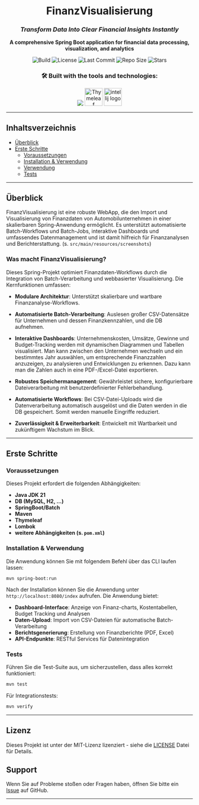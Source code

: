 <div align="center">
  
# FinanzVisualisierung

<h3><em>Transform Data Into Clear Financial Insights Instantly</em></h3>

<p align="center">
  <strong>A comprehensive Spring Boot application for financial data processing, visualization, and analytics</strong>
 
  ![Build](https://github.com/WaelAlallan/finanzVisualisierung/actions/workflows/maven.yml/badge.svg)
  ![License](https://img.shields.io/github/license/WaelAlallan/finanzVisualisierung)
  ![Last Commit](https://img.shields.io/github/last-commit/WaelAlallan/finanzVisualisierung)
  ![Repo Size](https://img.shields.io/github/repo-size/WaelAlallan/finanzVisualisierung)
  ![Stars](https://img.shields.io/github/stars/WaelAlallan/finanzVisualisierung?style=social)
  
</p>

### 🛠️ Built with the tools and technologies:

<p align="center">
  <a >
    <img src="https://skillicons.dev/icons?i=java,spring,js,html,css,maven,mysql,git" />
    <img src="https://www.thymeleaf.org/images/thymeleaf.png" alt="Thymeleaf" width="48"/>
    <img src="https://cdn.jsdelivr.net/gh/devicons/devicon/icons/intellij/intellij-original.svg" height="48" alt="intellij logo"  />

  </a>
  <a>
  </a>
</p>

</div>

---


## Inhaltsverzeichnis
- [Überblick](#überblick)
- [Erste Schritte](#erste-schritte)
  - [Voraussetzungen](#voraussetzungen)
  - [Installation & Verwendung](#Installation&Verwendung)
  - [Verwendung](#verwendung)
  - [Tests](#tests)

---

## Überblick

FinanzVisualisierung ist eine robuste WebApp, die den Import und Visualisierung von Finanzdaten von Automobilunternehmen in einer skalierbaren Spring-Anwendung ermöglicht. Es unterstützt automatisierte Batch-Workflows und Batch-Jobs, interaktive Dashboards und umfassendes Datenmanagement und ist damit hilfreich für Finanzanalysen und Berichterstattung. (s. `src/main/resources/screenshots`)

### Was macht FinanzVisualisierung?

Dieses Spring-Projekt optimiert Finanzdaten-Workflows durch die Integration von Batch-Verarbeitung und webbasierter Visualisierung. Die Kernfunktionen umfassen:

- **Modulare Architektur**: Unterstützt skalierbare und wartbare Finanzanalyse-Workflows.

- **Automatisierte Batch-Verarbeitung**: Auslesen großer CSV-Datensätze für Unternehmen und dessen Finanzkennzahlen, und die DB aufnehmen.

- **Interaktive Dashboards**: Unternehmenskosten, Umsätze, Gewinne und Budget-Tracking werden mit dynamischen Diagrammen und Tabellen visualisiert. Man kann zwischen den Unternehmen wechseln und ein bestimmtes Jahr auswählen, um entsprechende Finanzzahlen anzuzeigen, zu analysieren und Entwicklungen zu erkennen. Dazu kann man die Zahlen auch in eine PDF-/Excel-Datei exportieren.


- **Robustes Speichermanagement**: Gewährleistet sichere, konfigurierbare Dateiverarbeitung mit benutzerdefinierter Fehlerbehandlung.

- **Automatisierte Workflows**: Bei CSV-Datei-Uploads wird die Datenverarbeitung automatisch ausgelöst und die Daten werden in die DB gespeichert. Somit werden manuelle Eingriffe reduziert.

- **Zuverlässigkeit & Erweiterbarkeit**: Entwickelt mit Wartbarkeit und zukünftigem Wachstum im Blick.

---

## Erste Schritte

### Voraussetzungen

Dieses Projekt erfordert die folgenden Abhängigkeiten:

- **Java JDK 21**
- **DB (MySQL, H2, ...)**
- **SpringBoot/Batch**
- **Maven**
- **Thymeleaf**
- **Lombok**
- **weitere Abhängigkeiten (s. ```pom.xml```)**


### Installation & Verwendung

Die Anwendung können Sie mit folgendem Befehl über das CLI laufen lassen:

```maven
mvn spring-boot:run
```

Nach der Installation können Sie die Anwendung unter `http://localhost:8080/index` aufrufen. Die Anwendung bietet:

- **Dashboard-Interface**: Anzeige von Finanz-charts, Kostentabellen, Budget Tracking und Analysen
- **Daten-Upload**: Import von CSV-Dateien für automatische Batch-Verarbeitung
- **Berichtsgenerierung**: Erstellung von Finanzberichte (PDF, Excel)
- **API-Endpunkte**: RESTful Services für Datenintegration


### Tests

Führen Sie die Test-Suite aus, um sicherzustellen, dass alles korrekt funktioniert:
```bash
mvn test
```

Für Integrationstests:
```bash
mvn verify
```

---

## Lizenz

Dieses Projekt ist unter der MIT-Lizenz lizenziert - siehe die [LICENSE](LICENSE) Datei für Details.

## Support

Wenn Sie auf Probleme stoßen oder Fragen haben, öffnen Sie bitte ein [Issue](https://github.com/WaelAlallan/finanzvisualisierung/issues) auf GitHub.

---
